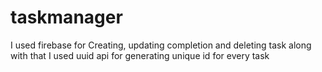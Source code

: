 # taskmanager
I used firebase for Creating, updating completion and deleting task along with that I used uuid api for generating unique id for every task
